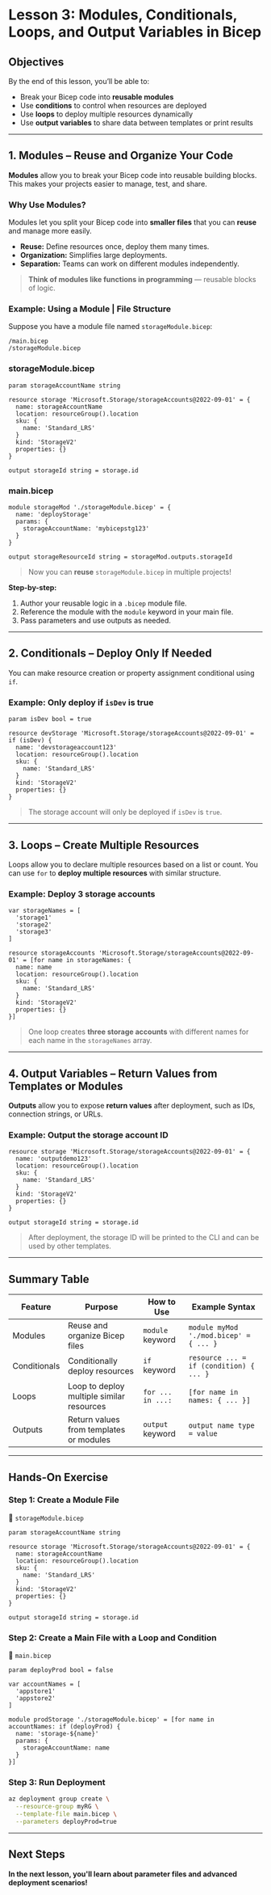 # Lesson 3: Modules, Conditionals, Loops, and Output Variables in Bicep

## Objectives

By the end of this lesson, you’ll be able to:

* Break your Bicep code into **reusable modules**
* Use **conditions** to control when resources are deployed
* Use **loops** to deploy multiple resources dynamically
* Use **output variables** to share data between templates or print results

---

## 1. Modules – Reuse and Organize Your Code

**Modules** allow you to break your Bicep code into reusable building blocks. This makes your projects easier to manage, test, and share.

### Why Use Modules?
Modules let you split your Bicep code into **smaller files** that you can **reuse** and manage more easily.
- **Reuse:** Define resources once, deploy them many times.
- **Organization:** Simplifies large deployments.
- **Separation:** Teams can work on different modules independently.

>  **Think of modules like functions in programming** — reusable blocks of logic.

### Example: Using a Module | File Structure
Suppose you have a module file named `storageModule.bicep`:

```
/main.bicep
/storageModule.bicep
```

###  storageModule.bicep

```bicep
param storageAccountName string

resource storage 'Microsoft.Storage/storageAccounts@2022-09-01' = {
  name: storageAccountName
  location: resourceGroup().location
  sku: {
    name: 'Standard_LRS'
  }
  kind: 'StorageV2'
  properties: {}
}

output storageId string = storage.id
```

###  main.bicep

```bicep
module storageMod './storageModule.bicep' = {
  name: 'deployStorage'
  params: {
    storageAccountName: 'mybicepstg123'
  }
}

output storageResourceId string = storageMod.outputs.storageId
```

>  Now you can **reuse** `storageModule.bicep` in multiple projects!

**Step-by-step:**
1. Author your reusable logic in a `.bicep` module file.
2. Reference the module with the `module` keyword in your main file.
3. Pass parameters and use outputs as needed.

---

## 2. Conditionals – Deploy Only If Needed

You can make resource creation or property assignment conditional using `if`.

###  Example: Only deploy if `isDev` is true

```bicep
param isDev bool = true

resource devStorage 'Microsoft.Storage/storageAccounts@2022-09-01' = if (isDev) {
  name: 'devstorageaccount123'
  location: resourceGroup().location
  sku: {
    name: 'Standard_LRS'
  }
  kind: 'StorageV2'
  properties: {}
}
```

>  The storage account will only be deployed if `isDev` is `true`.

---

## 3. Loops – Create Multiple Resources

Loops allow you to declare multiple resources based on a list or count. You can use `for` to **deploy multiple resources** with similar structure.

###  Example: Deploy 3 storage accounts

```bicep
var storageNames = [
  'storage1'
  'storage2'
  'storage3'
]

resource storageAccounts 'Microsoft.Storage/storageAccounts@2022-09-01' = [for name in storageNames: {
  name: name
  location: resourceGroup().location
  sku: {
    name: 'Standard_LRS'
  }
  kind: 'StorageV2'
  properties: {}
}]
```
>  One loop creates **three storage accounts** with different names for each name in the `storageNames` array.

---

## 4. Output Variables – Return Values from Templates or Modules

**Outputs** allow you to expose  **return values** after deployment, such as IDs, connection strings, or URLs.

###  Example: Output the storage account ID

```bicep
resource storage 'Microsoft.Storage/storageAccounts@2022-09-01' = {
  name: 'outputdemo123'
  location: resourceGroup().location
  sku: {
    name: 'Standard_LRS'
  }
  kind: 'StorageV2'
  properties: {}
}

output storageId string = storage.id
```

>  After deployment, the storage ID will be printed to the CLI and can be used by other templates.
---

## Summary Table


| Feature      |Purpose                                   |How to Use             | Example Syntax                                      |
|--------------|----------------------------------------- |------------------------|-----------------------------------------------------|
| Modules      |Reuse and organize Bicep files            | `module` keyword       | `module myMod './mod.bicep' = { ... }`             |
| Conditionals |Conditionally deploy resources            | `if` keyword           | `resource ... = if (condition) { ... }`             |
| Loops        |Loop to deploy multiple similar resources | `for ... in ...:`      | `[for name in names: { ... }]`                      |
| Outputs      |Return values from templates or modules   | `output` keyword       | `output name type = value`                          |


---

##  Hands-On Exercise

###  Step 1: Create a Module File

📄 `storageModule.bicep`

```bicep
param storageAccountName string

resource storage 'Microsoft.Storage/storageAccounts@2022-09-01' = {
  name: storageAccountName
  location: resourceGroup().location
  sku: {
    name: 'Standard_LRS'
  }
  kind: 'StorageV2'
  properties: {}
}

output storageId string = storage.id
```

###  Step 2: Create a Main File with a Loop and Condition

📄 `main.bicep`

```bicep
param deployProd bool = false

var accountNames = [
  'appstore1'
  'appstore2'
]

module prodStorage './storageModule.bicep' = [for name in accountNames: if (deployProd) {
  name: 'storage-${name}'
  params: {
    storageAccountName: name
  }
}]
```

###  Step 3: Run Deployment

```bash
az deployment group create \
  --resource-group myRG \
  --template-file main.bicep \
  --parameters deployProd=true
```

---

## Next Steps

**In the next lesson, you'll learn about parameter files and advanced deployment scenarios!**







